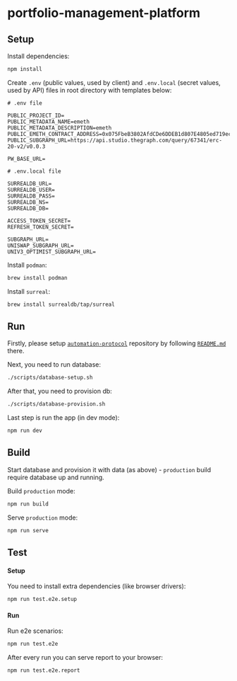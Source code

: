 # portfolio-management-platform

## Setup

Install dependencies:

```bash
npm install
```

Create `.env` (public values, used by client) and `.env.local` (secret values, used by API) files in root directory with templates below:

```
# .env file

PUBLIC_PROJECT_ID=
PUBLIC_METADATA_NAME=emeth
PUBLIC_METADATA_DESCRIPTION=emeth
PUBLIC_EMETH_CONTRACT_ADDRESS=0x075FbeB3802AfdCDe6DDEB1d807E4805ed719eca
PUBLIC_SUBGRAPH_URL=https://api.studio.thegraph.com/query/67341/erc-20-v2/v0.0.3

PW_BASE_URL=
```

```
# .env.local file

SURREALDB_URL=
SURREALDB_USER=
SURREALDB_PASS=
SURREALDB_NS=
SURREALDB_DB=

ACCESS_TOKEN_SECRET=
REFRESH_TOKEN_SECRET=

SUBGRAPH_URL=
UNISWAP_SUBGRAPH_URL=
UNIV3_OPTIMIST_SUBGRAPH_URL=
```

Install `podman`:

```bash
brew install podman
```

Install `surreal`:

```bash
brew install surrealdb/tap/surreal
```

## Run

Firstly, please setup [`automation-protocol`](https://github.com/neotheprogramist/automation-protocol) repository by following [`README.md`](https://github.com/neotheprogramist/automation-protocol/blob/master/README.md) there.

Next, you need to run database:

```bash
./scripts/database-setup.sh
```

After that, you need to provision db:

```bash
./scripts/database-provision.sh
```

Last step is run the app (in dev mode):

```bash
npm run dev
```

## Build

Start database and provision it with data (as above) - `production` build require database up and running.

Build `production` mode:

```bash
npm run build
```

Serve `production` mode:

```bash
npm run serve
```

## Test

#### Setup

You need to install extra dependencies (like browser drivers):

```bash
npm run test.e2e.setup
```

#### Run

Run e2e scenarios:

```bash
npm run test.e2e
```

After every run you can serve report to your browser:

```bash
npm run test.e2e.report
```
